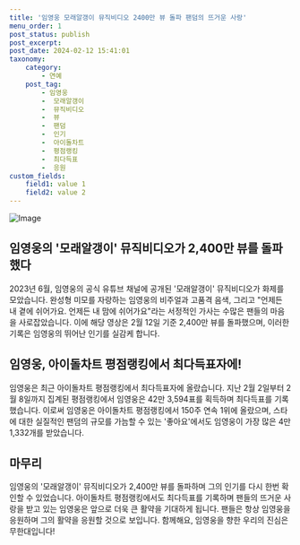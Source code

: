```yaml
---
title: '임영웅 모래알갱이 뮤직비디오 2400만 뷰 돌파 팬덤의 뜨거운 사랑'
menu_order: 1
post_status: publish
post_excerpt: 
post_date: 2024-02-12 15:41:01
taxonomy:
    category:
        - 연예
    post_tag:
        - 임영웅
        -  모래알갱이
        -  뮤직비디오
        -  뷰
        -  팬덤
        -  인기
        -  아이돌차트
        -  평점랭킹
        -  최다득표
        -  응원
custom_fields:
    field1: value 1
    field2: value 2
---
```


![Image](https://ssl.pstatic.net/mimgnews/image/311/2024/02/12/0001690654_001_20240212085101298.jpg?type=w540)

## 임영웅의 '모래알갱이' 뮤직비디오가 2,400만 뷰를 돌파했다
2023년 6월, 임영웅의 공식 유튜브 채널에 공개된 '모래알갱이' 뮤직비디오가 화제를 모았습니다. 완성형 미모를 자랑하는 임영웅의 비주얼과 고품격 음색, 그리고 "언제든 내 곁에 쉬어가요. 언제든 내 맘에 쉬어가요"라는 서정적인 가사는 수많은 팬들의 마음을 사로잡았습니다. 이에 해당 영상은 2월 12일 기준 2,400만 뷰를 돌파했으며, 이러한 기록은 임영웅의 뛰어난 인기를 실감케 합니다.
## 임영웅, 아이돌차트 평점랭킹에서 최다득표자에!
임영웅은 최근 아이돌차트 평점랭킹에서 최다득표자에 올랐습니다. 지난 2월 2일부터 2월 8일까지 집계된 평점랭킹에서 임영웅은 42만 3,594표를 획득하며 최다득표를 기록했습니다. 이로써 임영웅은 아이돌차트 평점랭킹에서 150주 연속 1위에 올랐으며, 스타에 대한 실질적인 팬덤의 규모를 가늠할 수 있는 '좋아요'에서도 임영웅이 가장 많은 4만 1,332개를 받았습니다.
## 마무리
임영웅의 '모래알갱이' 뮤직비디오가 2,400만 뷰를 돌파하며 그의 인기를 다시 한번 확인할 수 있었습니다. 아이돌차트 평점랭킹에서도 최다득표를 기록하며 팬들의 뜨거운 사랑을 받고 있는 임영웅은 앞으로 더욱 큰 활약을 기대하게 됩니다. 팬들은 항상 임영웅을 응원하며 그의 활약을 응원할 것으로 보입니다. 함께해요, 임영웅을 향한 우리의 진심은 무한대입니다!
